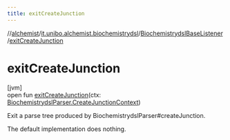 ```yaml
---
title: exitCreateJunction
---
```

//[alchemist](../../../index.html)/[it.unibo.alchemist.biochemistrydsl](../index.html)/[BiochemistrydslBaseListener](index.html)/[exitCreateJunction](exit-create-junction.html)



# exitCreateJunction



[jvm]\
open fun [exitCreateJunction](exit-create-junction.html)(ctx: [BiochemistrydslParser.CreateJunctionContext](../-biochemistrydsl-parser/-create-junction-context/index.html))



Exit a parse tree produced by BiochemistrydslParser#createJunction. 



The default implementation does nothing.




